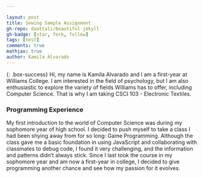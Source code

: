 ```yaml
---

layout: post
title: Sewing Sample Assignment
gh-repo: daattali/beautiful-jekyll
gh-badge: [star, fork, follow]
tags: [test]
comments: true
mathjax: true
author: Kamila Alvarado
---
```


{: .box-success}
Hi, my name is Kamila Alvarado and I am a first-year at Williams College. I am interested in the field of psychology, but I am also enthusiastic to explore the variety of fields Williams has to offer, including Computer Science. That is why I am taking CSCI 103 - Electronic Textiles.

### Programming Experience

My first introduction to the world of Computer Science was during my sophomore year of high school. I decided to push myself to take a class I had been shying away from for so long: Game Programming. Although the class gave me a basic foundation in using JavaScript and collaborating with classmates to debug code, I found it very challenging, and the information and patterns didn’t always stick. Since I last took the course in my sophomore year and am now a first-year in college, I decided to give programming another chance and see how my passion for it evolves.
